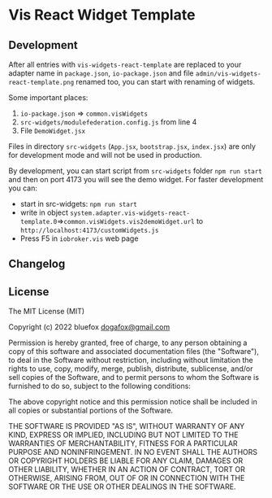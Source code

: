 # Vis React Widget Template

## Development
After all entries with `vis-widgets-react-template` are replaced to your adapter name in `package.json`, `io-package.json` 
and file `admin/vis-widgets-react-template.png` renamed too, you can start with renaming of widgets.

Some important places:
1. `io-package.json` => `common.visWidgets`
2. `src-widgets/modulefederation.config.js` from line 4
3. File `DemoWidget.jsx`

Files in directory `src-widgets` (`App.jsx`, `bootstrap.jsx`, `index.jsx`) are only for development mode and will not be used in production. 

By development, you can start script from `src-widgets` folder `npm run start` and then on port 4173 you will see the demo widget.
For faster development you can:
- start in src-widgets: `npm run start`
- write in object `system.adapter.vis-widgets-react-template.0`=>`common.visWidgets.vis2demoWidget.url` to `http://localhost:4173/customWidgets.js`
- Press F5 in `iobroker.vis` web page

## Changelog

## License
The MIT License (MIT)

Copyright (c) 2022 bluefox <dogafox@gmail.com>

Permission is hereby granted, free of charge, to any person obtaining a copy
of this software and associated documentation files (the "Software"), to deal
in the Software without restriction, including without limitation the rights
to use, copy, modify, merge, publish, distribute, sublicense, and/or sell
copies of the Software, and to permit persons to whom the Software is
furnished to do so, subject to the following conditions:

The above copyright notice and this permission notice shall be included in
all copies or substantial portions of the Software.

THE SOFTWARE IS PROVIDED "AS IS", WITHOUT WARRANTY OF ANY KIND, EXPRESS OR
IMPLIED, INCLUDING BUT NOT LIMITED TO THE WARRANTIES OF MERCHANTABILITY,
FITNESS FOR A PARTICULAR PURPOSE AND NONINFRINGEMENT. IN NO EVENT SHALL THE
AUTHORS OR COPYRIGHT HOLDERS BE LIABLE FOR ANY CLAIM, DAMAGES OR OTHER
LIABILITY, WHETHER IN AN ACTION OF CONTRACT, TORT OR OTHERWISE, ARISING FROM,
OUT OF OR IN CONNECTION WITH THE SOFTWARE OR THE USE OR OTHER DEALINGS IN
THE SOFTWARE.